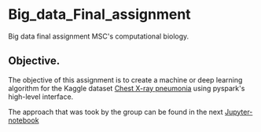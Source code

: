 # Big_data_Final_assignment
Big data final assignment MSC's computational biology.

## Objective.

The objective of this assignment is to create a machine or deep learning algorithm for the Kaggle dataset [Chest X-ray pneumonia](https://www.kaggle.com/datasets/paultimothymooney/chest-xray-pneumonia) using pyspark's high-level interface.

The approach that was took by the group can be found in the next [Jupyter-notebook](Big_data_Final_assignment.ipynb)
